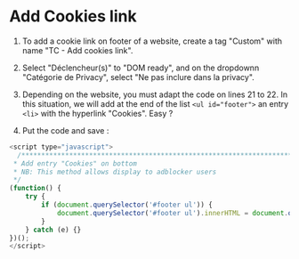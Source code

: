 # Add Cookies link

1) To add a cookie link on footer of a website, create a tag "Custom" with name "TC - Add cookies link".

2) Select "Déclencheur(s)" to "DOM ready", and on the dropdownn "Catégorie de Privacy", select "Ne pas inclure dans la privacy".

3) Depending on the website, you must adapt the code on lines 21 to 22.
In this situation, we will add at the end of the list `<ul id="footer">` an entry `<li>` with the hyperlink "Cookies". Easy ?

3) Put the code and save :

```js
<script type="javascript">
  /***************************************************************************
 * Add entry "Cookies" on bottom
 * NB: This method allows display to adblocker users
 */
(function() {
    try {
        if (document.querySelector('#footer ul')) {
            document.querySelector('#footer ul').innerHTML = document.querySelector('#footer ul').innerHTML + '<li><a href="javascript:tC.privacyCenter.showPrivacyCenter();">Cookies</li>';
        }
    } catch (e) {}
})();
</script>
